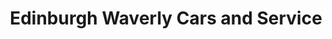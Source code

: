 ---
title: "Edinburgh Waverly Cars and Service"
url: /edinburgh/edinburgh-waverly-cars-and-service/
shop: car
---